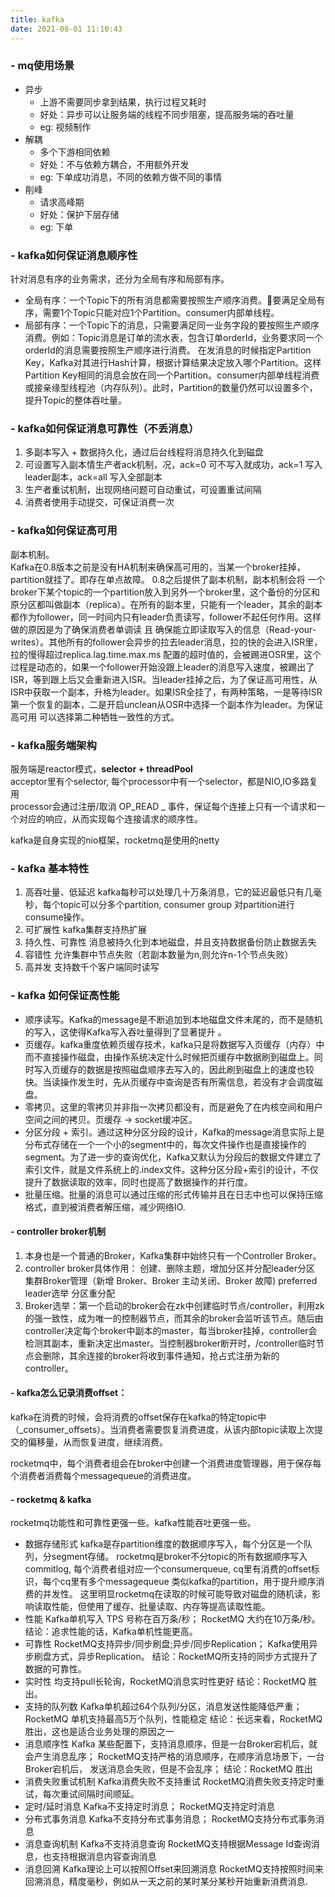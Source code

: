 ```yaml
---
title: kafka
date: 2021-08-01 11:10:43
---
```


<!-- toc -->

### - mq使用场景

* 异步
    * 上游不需要同步拿到结果，执行过程又耗时
    * 好处：异步可以让服务端的线程不同步阻塞，提高服务端的吞吐量
    * eg: 视频制作
* 解耦
    * 多个下游相同依赖
    * 好处：不与依赖方耦合，不用额外开发
    * eg: 下单成功消息，不同的依赖方做不同的事情
* 削峰
    * 请求高峰期
    * 好处：保护下层存储
    * eg: 下单

### - kafka如何保证消息顺序性

针对消息有序的业务需求，还分为全局有序和局部有序。
- 全局有序：一个Topic下的所有消息都需要按照生产顺序消费。要满足全局有序，需要1个Topic只能对应1个Partition。consumer内部单线程。
- 局部有序：一个Topic下的消息，只需要满足同一业务字段的要按照生产顺序消费。例如：Topic消息是订单的流水表，包含订单orderId，业务要求同一个orderId的消息需要按照生产顺序进行消费。
	在发消息的时候指定Partition Key，Kafka对其进行Hash计算，根据计算结果决定放入哪个Partition。这样Partition Key相同的消息会放在同一个Partition。consumer内部单线程消费或接亲缘型线程池（内存队列）。此时，Partition的数量仍然可以设置多个，提升Topic的整体吞吐量。

### - kafka如何保证消息可靠性（不丢消息）

1. 多副本写入 + 数据持久化，通过后台线程将消息持久化到磁盘
2. 可设置写入副本情生产者ack机制，况，ack=0 可不写入就成功，ack=1 写入leader副本，ack=all 写入全部副本
3. 生产者重试机制，出现网络问题可自动重试，可设置重试间隔
4. 消费者使用手动提交，可保证消费一次

### - kafka如何保证高可用

副本机制。  
Kafka在0.8版本之前是没有HA机制来确保高可用的，当某一个broker挂掉，partition就挂了。即存在单点故障。
0.8之后提供了副本机制，副本机制会将 一个broker下某个topic的一个partition放入到另外一个broker里，这个备份的分区和原分区都叫做副本（replica）。在所有的副本里，只能有一个leader，其余的副本都作为follower，同一时间内只有leader负责读写，follower不起任何作用。这样做的原因是为了确保消费者单调读 且 确保能立即读取写入的信息（Read-your-writes）。其他所有的follower会异步的拉去leader消息，拉的快的会进入ISR里，拉的慢得超过replica.lag.time.max.ms 配置的超时值的，会被踢进OSR里，这个过程是动态的，如果一个follower开始没跟上leader的消息写入速度，被踢出了ISR，等到跟上后又会重新进入ISR。当leader挂掉之后，为了保证高可用性，从ISR中获取一个副本，升格为leader。如果ISR全挂了，有两种策略，一是等待ISR第一个恢复的副本，二是开启unclean从OSR中选择一个副本作为leader。为保证高可用 可以选择第二种牺牲一致性的方式。


### - kafka服务端架构
服务端是reactor模式，**selector + threadPool**   
acceptor里有个selector, 每个processor中有一个selector，都是NIO,IO多路复用     
processor会通过注册/取消 OP_READ _ 事件，保证每个连接上只有一个请求和一个对应的响应，从而实现每个连接请求的顺序性。  

kafka是自身实现的nio框架，rocketmq是使用的netty

### - kafka 基本特性
1. 高吞吐量、低延迟
kafka每秒可以处理几十万条消息，它的延迟最低只有几毫秒，每个topic可以分多个partition, consumer group 对partition进行consume操作。
2. 可扩展性
kafka集群支持热扩展
3. 持久性、可靠性
消息被持久化到本地磁盘，并且支持数据备份防止数据丢失
4. 容错性
允许集群中节点失败（若副本数量为n,则允许n-1个节点失败）
5. 高并发
支持数千个客户端同时读写


### - kafka 如何保证高性能
- 顺序读写。Kafka的message是不断追加到本地磁盘文件末尾的，而不是随机的写入，这使得Kafka写入吞吐量得到了显著提升 。
- 页缓存。kafka重度依赖页缓存技术，kafka只是将数据写入页缓存（内存）中而不直接操作磁盘，由操作系统决定什么时候把页缓存中数据刷到磁盘上。同时写入页缓存的数据是按照磁盘顺序去写入的，因此刷到磁盘上的速度也较快。当读操作发生时，先从页缓存中查询是否有所需信息，若没有才会调度磁盘。
- 零拷贝。这里的零拷贝并非指一次拷贝都没有，而是避免了在内核空间和用户空间之间的拷贝。页缓存 -> socket缓冲区。
- 分区分段 + 索引。通过这种分区分段的设计，Kafka的message消息实际上是分布式存储在一个一个小的segment中的，每次文件操作也是直接操作的segment。为了进一步的查询优化，Kafka又默认为分段后的数据文件建立了索引文件，就是文件系统上的.index文件。这种分区分段+索引的设计，不仅提升了数据读取的效率，同时也提高了数据操作的并行度。
- 批量压缩。批量的消息可以通过压缩的形式传输并且在日志中也可以保持压缩格式，直到被消费者解压缩，减少网络IO.

#### - controller broker机制
1. 本身也是一个普通的Broker，Kafka集群中始终只有一个Controller Broker。
2. controller broker具体作用： 
         创建、删除主题，增加分区并分配leader分区
         集群Broker管理（新增 Broker、Broker 主动关闭、Broker 故障)
         preferred leader选举
         分区重分配
3. Broker选举：第一个启动的broker会在zk中创建临时节点/controller，利用zk的强一致性，成为唯一的控制器节点，而其余的broker会监听该节点。随后由controller决定每个broker中副本的master，每当broker挂掉，controller会检测其副本，重新决定出master。当控制器broker断开时，/controller临时节点会删除，其余连接的broker将收到事件通知，抢占式注册为新的controller。

#### - kafka怎么记录消费offset：

kafka在消费的时候，会将消费的offset保存在kafka的特定topic中（_consumer_offsets）。当消费者需要恢复消费进度，从该内部topic读取上次提交的偏移量，从而恢复进度，继续消费。

rocketmq中，每个消费者组会在broker中创建一个消费进度管理器，用于保存每个消费者消费每个messagequeue的消费进度。

#### - rocketmq & kafka
rocketmq功能性和可靠性更强一些。kafka性能吞吐更强一些。

- 数据存储形式
kafka是存partition维度的数据顺序写入，每个分区是一个队列，分segment存储。
rocketmq是broker不分topic的所有数据顺序写入commitlog, 每个消费者组对应一个consumerqueue, cq里有消费的offset标识，每个cq里有多个messagequeue 类似kafka的partition，用于提升顺序消费的并发性。
这里明显rocketmq在读取的时候可能导致对磁盘的随机读，影响读取性能，但使用了缓存、批量读取、内存等提高读取性能。
- 性能
Kafka单机写入 TPS 号称在百万条/秒；
RocketMQ 大约在10万条/秒。
结论：追求性能的话，Kafka单机性能更高。
- 可靠性
RocketMQ支持异步/同步刷盘;异步/同步Replication；
Kafka使用异步刷盘方式，异步Replication。
结论：RocketMQ所支持的同步方式提升了数据的可靠性。
- 实时性
均支持pull长轮询，RocketMQ消息实时性更好
结论：RocketMQ 胜出。
- 支持的队列数
Kafka单机超过64个队列/分区，消息发送性能降低严重；
RocketMQ 单机支持最高5万个队列，性能稳定
结论：长远来看，RocketMQ 胜出，这也是适合业务处理的原因之一
- 消息顺序性
Kafka 某些配置下，支持消息顺序，但是一台Broker宕机后，就会产生消息乱序；
RocketMQ支持严格的消息顺序，在顺序消息场景下，一台Broker宕机后，
发送消息会失败，但是不会乱序；
结论：RocketMQ 胜出
- 消费失败重试机制
Kafka消费失败不支持重试
RocketMQ消费失败支持定时重试，每次重试间隔时间顺延。
- 定时/延时消息
Kafka不支持定时消息；
RocketMQ支持定时消息
- 分布式事务消息
Kafka不支持分布式事务消息；
RocketMQ支持分布式事务消息
- 消息查询机制
Kafka不支持消息查询
RocketMQ支持根据Message Id查询消息，也支持根据消息内容查询消息
- 消息回溯
Kafka理论上可以按照Offset来回溯消息
RocketMQ支持按照时间来回溯消息，精度毫秒，例如从一天之前的某时某分某秒开始重新消费消息.